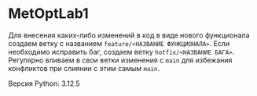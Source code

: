 # MetOptLab1

Для внесения каких-либо изменений в код в виде нового функционала создаем ветку с названием `feature/<НАЗВАНИЕ ФУНКЦИОНАЛА>`. Если необходимо исправить баг, создаем ветку `hotfix/<НАЗВАНИЕ БАГА>`. Регулярно вливаем в свои ветки изменения с `main` для избежания конфликтов при слиянии с этим самым `main`. 

Версия Python: 3.12.5

